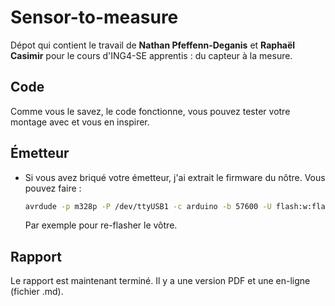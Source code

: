 # Sensor-to-measure

Dépot qui contient le travail de **Nathan Pfeffenn-Deganis** et **Raphaël Casimir** pour le cours d'ING4-SE apprentis : du capteur à la mesure.

## Code

Comme vous le savez, le code fonctionne, vous pouvez tester votre montage avec et vous en inspirer.

## Émetteur

* Si vous avez briqué votre émetteur, j'ai extrait le firmware du nôtre. Vous pouvez faire :
	```bash
	avrdude -p m328p -P /dev/ttyUSB1 -c arduino -b 57600 -U flash:w:flash_hck.bin
	```
	Par exemple pour re-flasher le vôtre.
	
## Rapport

Le rapport est maintenant terminé. Il y a une version PDF et une en-ligne (fichier .md).
